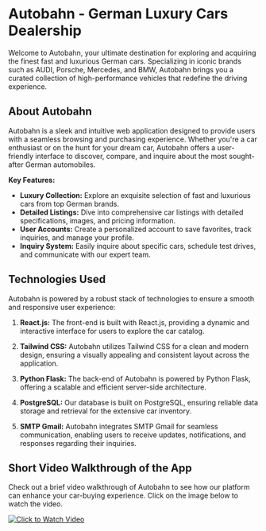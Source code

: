 # Autobahn - German Luxury Cars Dealership

Welcome to Autobahn, your ultimate destination for exploring and acquiring the finest fast and luxurious German cars. Specializing in iconic brands such as AUDI, Porsche, Mercedes, and BMW, Autobahn brings you a curated collection of high-performance vehicles that redefine the driving experience.

## About Autobahn

Autobahn is a sleek and intuitive web application designed to provide users with a seamless browsing and purchasing experience. Whether you're a car enthusiast or on the hunt for your dream car, Autobahn offers a user-friendly interface to discover, compare, and inquire about the most sought-after German automobiles.

**Key Features:**
- **Luxury Collection:** Explore an exquisite selection of fast and luxurious cars from top German brands.
- **Detailed Listings:** Dive into comprehensive car listings with detailed specifications, images, and pricing information.
- **User Accounts:** Create a personalized account to save favorites, track inquiries, and manage your profile.
- **Inquiry System:** Easily inquire about specific cars, schedule test drives, and communicate with our expert team.

## Technologies Used

Autobahn is powered by a robust stack of technologies to ensure a smooth and responsive user experience:

1. **React.js:** The front-end is built with React.js, providing a dynamic and interactive interface for users to explore the car catalog.

2. **Tailwind CSS:** Autobahn utilizes Tailwind CSS for a clean and modern design, ensuring a visually appealing and consistent layout across the application.

3. **Python Flask:** The back-end of Autobahn is powered by Python Flask, offering a scalable and efficient server-side architecture.

4. **PostgreSQL:** Our database is built on PostgreSQL, ensuring reliable data storage and retrieval for the extensive car inventory.

5. **SMTP Gmail:** Autobahn integrates SMTP Gmail for seamless communication, enabling users to receive updates, notifications, and responses regarding their inquiries.

## Short Video Walkthrough of the App

Check out a brief video walkthrough of Autobahn to see how our platform can enhance your car-buying experience. Click on the image below to watch the video.

[![Click to Watch Video](https://i.vimeocdn.com/video/1780942886-34e374285441b2eed39fc92bc8bb98893079cf255d63d3fd5b418bbe0340fd35-d&_142x80)](https://player.vimeo.com/video/901836709)

